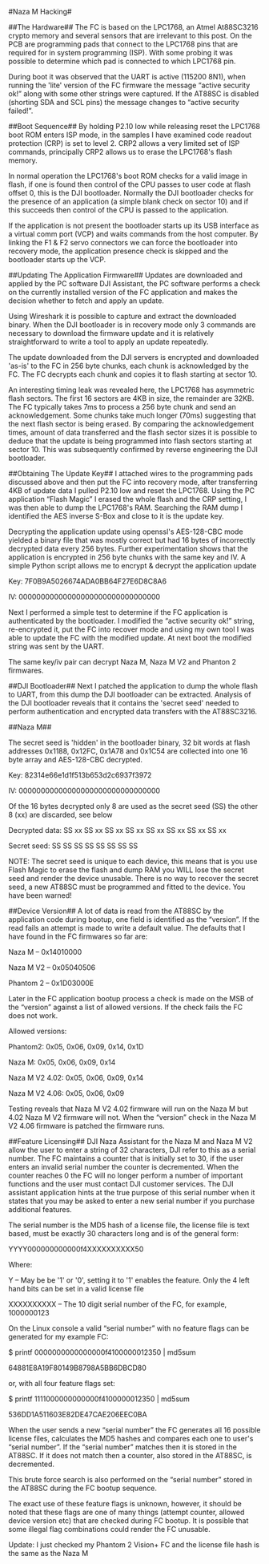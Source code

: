#Naza M Hacking#

##The Hardware##
The FC is based on the LPC1768, an Atmel At88SC3216 crypto memory and several sensors that are irrelevant to this post. On the PCB are programming pads that connect to the LPC1768 pins that are required for in system programming (ISP). With some probing it was possible to determine which pad is connected to which LPC1768 pin.

During boot it was observed that the UART is active (115200 8N1), when running the 'lite' version of the FC firmware the message “active security ok!” along with some other strings were captured. If the AT88SC is disabled (shorting SDA and SCL pins) the message changes to “active security failed!”.

##Boot Sequence##
By holding P2.10 low while releasing reset the LPC1768 boot ROM enters ISP mode, in the samples I have examined code readout protection (CRP) is set to level 2. CRP2 allows a very limited set of ISP commands, principally CRP2 allows us to erase the LPC1768's flash memory.

In normal operation the LPC1768's boot ROM checks for a valid image in flash, if one is found then control of the CPU passes to user code at flash offset 0, this is the DJI bootloader. Normally the DJI bootloader checks for the presence of an application (a simple blank check on sector 10) and if this succeeds then control of the CPU is passed to the application.

If the application is not present the bootloader starts up its USB interface as a virtual comm port (VCP) and waits commands from the host computer. By linking the F1 & F2 servo connectors we can force the bootloader into recovery mode, the application presence check is skipped and the bootloader starts up the VCP.

##Updating The Application Firmware##
Updates are downloaded and applied by the PC software DJI Assistant, the PC software performs a check on the currently installed version of the FC application and makes the decision whether to fetch and apply an update.

Using Wireshark it is possible to capture and extract the downloaded binary. When the DJI bootloader is in recovery mode only 3 commands are necessary to download the firmware update and it is relatively straightforward to write a tool to apply an update repeatedly.

The update downloaded from the DJI servers is encrypted and downloaded 'as-is' to the FC in 256 byte chunks, each chunk is acknowledged by the FC. The FC decrypts each chunk and copies it to flash starting at sector 10.

An interesting timing leak was revealed here, the LPC1768 has asymmetric flash sectors. The first 16 sectors are 4KB in size, the remainder are 32KB. The FC typically takes 7ms to process a 256 byte chunk and send an acknowledgement. Some chunks take much longer (70ms) suggesting that the next flash sector is being erased. By comparing the acknowledgement times, amount of data transferred and the flash sector sizes it is possible to deduce that the update is being programmed into flash sectors starting at sector 10. This was subsequently confirmed by reverse engineering the DJI bootloader.

##Obtaining The Update Key##
I attached wires to the programming pads discussed above and then put the FC into recovery mode, after transferring 4KB of update data I pulled P2.10 low and reset the LPC1768. Using the PC application “Flash Magic” I erased the whole flash and the CRP setting, I was then able to dump the LPC1768's RAM. Searching the RAM dump I identified the AES inverse S-Box and close to it is the update key.

Decrypting the application update using openssl's AES-128-CBC mode yielded a binary file that was mostly correct but had 16 bytes of incorrectly decrypted data every 256 bytes. Further experimentation shows that the application is encrypted in 256 byte chunks with the same key and IV. A simple Python script allows me to encrypt & decrypt the application update

Key: 7F0B9A5026674ADA0BB64F27E6D8C8A6

IV: 00000000000000000000000000000000

Next I performed a simple test to determine if the FC application is authenticated by the bootloader. I modified the “active security ok!” string, re-encrypted it, put the FC into recover mode and using my own tool I was able to update the FC with the modified update. At next boot the modified string was sent by the UART.

The same key/iv pair can decrypt Naza M, Naza M V2 and Phanton 2 firmwares.

##DJI Bootloader##
Next I patched the application to dump the whole flash to UART, from this dump the DJI bootloader can be extracted. Analysis of the DJI bootloader reveals that it contains the 'secret seed' needed to perform authentication and encrypted data transfers with the AT88SC3216.

##Naza M##

The secret seed is 'hidden' in the bootloader binary, 32 bit words at flash addresses 0x1188, 0x12FC, 0x1A78 and 0x1C54 are collected into one 16 byte array and AES-128-CBC decrypted.

Key: 82314e66e1d1f513b653d2c6937f3972

IV: 00000000000000000000000000000000

Of the 16 bytes decrypted only 8 are used as the secret seed (SS) the other 8 (xx) are discarded, see below

Decrypted data: SS xx SS xx SS xx SS xx SS xx SS xx SS xx SS xx

Secret seed: SS SS SS SS SS SS SS SS

NOTE: The secret seed is unique to each device, this means that is you use Flash Magic to erase the flash and dump RAM you WILL lose the secret seed and render the device unusable. There is no way to recover the secret seed, a new AT88SC must be programmed and fitted to the device. You have been warned!

##Device Version##
A lot of data is read from the AT88SC by the application code during bootup, one field is identified as the “version”. If the read fails an attempt is made to write a default value. The defaults that I have found in the FC firmwares so far are:

Naza M – 0x14010000

Naza M V2 – 0x05040506

Phantom 2 – 0x1D03000E

Later in the FC application bootup process a check is made on the MSB of the “version” against a list of allowed versions. If the check fails the FC does not work.

Allowed versions:

Phantom2: 0x05, 0x06, 0x09, 0x14, 0x1D

Naza M: 0x05, 0x06, 0x09, 0x14

Naza M V2 4.02: 0x05, 0x06, 0x09, 0x14

Naza M V2 4.06: 0x05, 0x06, 0x09

Testing reveals that Naza M V2 4.02 firmware will run on the Naza M but 4.02 Naza M V2 firmware will not. When the “version” check in the Naza M V2 4.06 firmware is patched the firmware runs.

##Feature Licensing##
DJI Naza Assistant for the Naza M and Naza M V2 allow the user to enter a string of 32 characters, DJI refer to this as a serial number. The FC maintains a counter that is initially set to 30, if the user enters an invalid serial number the counter is decremented. When the counter reaches 0 the FC will no longer perform a number of important functions and the user must contact DJI customer services. The DJI assistant application hints at the true purpose of this serial number when it states that you may be asked to enter a new serial number if you purchase additional features.

The serial number is the MD5 hash of a license file, the license file is text based, must be exactly 30 characters long and is of the general form:

YYYY000000000000f4XXXXXXXXXX50

Where:

Y – May be be '1' or '0', setting it to '1' enables the feature. Only the 4 left hand bits can be set in a valid license file

XXXXXXXXXX – The 10 digit serial number of the FC, for example, 1000000123

On the Linux console a valid “serial number” with no feature flags can be generated for my example FC:

$ printf 0000000000000000f4100000012350 | md5sum

64881E8A19F80149B8798A5BB6DBCD80

or, with all four feature flags set:

$ printf 1111000000000000f4100000012350 | md5sum

536DD1A511603E82DE47CAE206EEC0BA

When the user sends a new “serial number” the FC generates all 16 possible license files, calculates the MD5 hashes and compares each one to user's “serial number”. If the “serial number” matches then it is stored in the AT88SC. If it does not match then a counter, also stored in the AT88SC, is decremented.

This brute force search is also performed on the “serial number” stored in the AT88SC during the FC bootup sequence.

The exact use of these feature flags is unknown, however, it should be noted that these flags are one of many things (attempt counter, allowed device version etc) that are checked during FC bootup. It is possible that some illegal flag combinations could render the FC unusable.

Update:
I just checked my Phantom 2 Vision+ FC and the license file hash is the same as the Naza M

